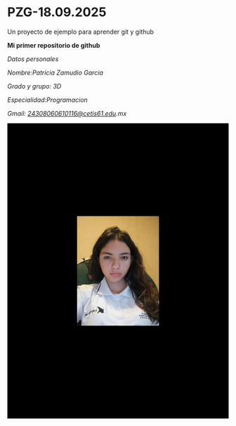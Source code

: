 # PZG-18.09.2025
Un proyecto de ejemplo para aprender git y github


**Mi primer repositorio de github** 

_Datos personales_ 

_Nombre:Patricia Zamudio Garcia_

_Grado y grupo: 3D_

_Especialidad:Programacion_

_Gmail: 24308060610116@cetis61.edu.mx_

![Imegan de mi persona](https://github.com/ZamudioGarciaPatricia/PZG-18.09.2025/blob/main/WhatsApp%20Image%202025-09-17%20at%203.47.24%20PM.jpeg)
